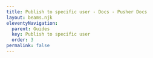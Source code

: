 ```yaml
---
title: Publish to specific user - Docs - Pusher Docs
layout: beams.njk
eleventyNavigation: 
  parent: Guides
  key: Publish to specific user
  order: 3
permalink: false
---
```

